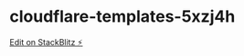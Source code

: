 # cloudflare-templates-5xzj4h

[Edit on StackBlitz ⚡️](https://stackblitz.com/edit/cloudflare-templates-5xzj4h)